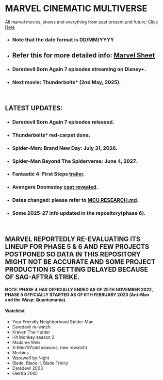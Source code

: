 # MARVEL CINEMATIC MULTIVERSE

All marvel movies, shows and everything from past present and future: [Click Here](https://github.com/gunjan1909/marvel/blob/main/MCU%20RESEARCH.md)

- ### Note that the date format is DD/MM/YYYY

- ## Refer this for more detailed info: [Marvel Sheet](https://docs.google.com/spreadsheets/d/1Xfe--9Wshbb3ru0JplA2PnEwN7mVawazKmhWJjr_wKs/edit#gid=0)

- ### Daredevil Born Again 7 episodes streaming on Disney+.
- ### Next movie: Thunderbolts\* (2nd May, 2025).
<br/>

## LATEST UPDATES:

- ### Daredevil Born Again 7 episodes released.
- ### Thunderbolts\* red-carpet done.
- ### Spider-Man: Brand New Day: July 31, 2026.
- ### Spider-Man Beyond The Spiderverse: June 4, 2027.
- ### Fantastic 4: First Steps [trailer](https://www.youtube.com/watch?v=AzMo-FgRp64).
- ### Avengers Doomsday [cast revealed](https://www.youtube.com/watch?v=Iy7k3aJS0Fw).
- ### Dates changed: please refer to [MCU RESEARCH.md](./MCU%20RESEARCH.md).
- ### Some 2025-27 info updated in the repository(phase 6).

<br/>

## MARVEL REPORTEDLY RE-EVALUATING ITS LINEUP FOR PHASE 5 & 6 AND FEW PROJECTS POSTPONED SO DATA IN THIS REPOSITORY MIGHT NOT BE ACCURATE AND SOME PROJECT PRODUCTION IS GETTING DELAYED BECAUSE OF SAG-AFTRA STRIKE.

#### NOTE: PHASE 4 HAS OFFICIALLY ENDED AS OF 25TH NOVEMBER 2022, PHASE 5 OFFICIALLY STARTED AS OF 6TH FEBRUARY 2023 (Ant-Man and the Wasp: Quantumania).

#### Watchlist

- Your Friendly Neighborhood Spider-Man
- Daredevil re-watch
- Kraven The Hunter
- Hit Monkey season 2
- Madame Web
- X-Men'97(old seasons, new rewatch)
- Morbius
- Warewolf by Night
- Blade, Blade II, Blade Trinity
- Daredevil 2003
- Elektra 2005
